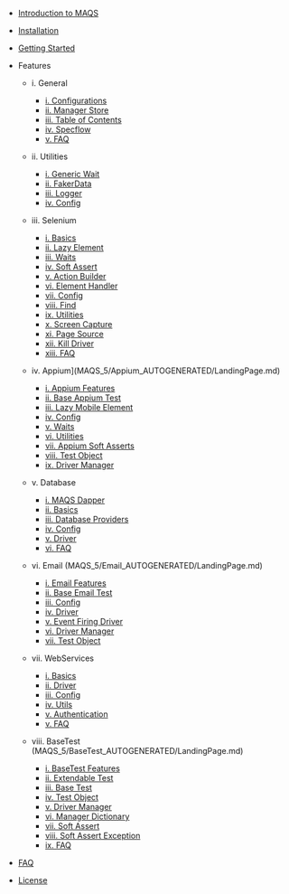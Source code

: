 - [Introduction to MAQS ](MAQS_5/Introduction.md)


- [Installation](MAQS_5/EnterpriseInstallation.md)
- [Getting Started](MAQS_5/Getting-Started.md)

- Features

	- i. General
		- [i. Configurations](MAQS_5/EnterpriseConfiguration.md)
		- [ii. Manager Store](MAQS_5/ManagerStore.md)
		- [iii. Table of Contents](MAQS_5/TableOfContents.md)
		- [iv. Specflow](MAQS_5/Specflow.md)
		- [v. FAQ](MAQS_5/ComingSoon.md)

	- ii. Utilities
		- [i. Generic Wait](MAQS_5/Generic-Waits.md)
		- [ii. FakerData](MAQS_5/FakerData.md)
		- [iii. Logger](MAQS_5/Logger.md)
		- [iv. Config](MAQS_5/Config.md)

	- iii. Selenium
		- [i. Basics](MAQS_5/SeleniumBasics.md)
		- [ii. Lazy Element](MAQS_5/LazyElement.md)
		- [iii. Waits](MAQS_5/Waits.md)
		- [iv. Soft Assert](MAQS_5/Soft-Asserts.md)
		- [v. Action Builder](MAQS_5/Action-Builder.md)
		- [vi. Element Handler](MAQS_5/Element-Handler.md)
		- [vii. Config](MAQS_5/SeleniumConfig.md)
		- [viii. Find](MAQS_5/SeleniumFind.md)
		- [ix. Utilities](MAQS_5/SeleniumUtils.md)
		- [x. Screen Capture](MAQS_5/SeleniumUtils.md?id=CaptureScreenshot)
		- [xi. Page Source](MAQS_5/SeleniumUtils.md?id=SavePageSource)
		- [xii. Kill Driver](MAQS_5/SeleniumUtils.md?id=KillDriver)
		- [xiii. FAQ](MAQS_5/SeleniumFAQ.md)

	- iv. Appium](MAQS_5/Appium_AUTOGENERATED/LandingPage.md)
		- [i. Appium Features](MAQS_5/Appium_AUTOGENERATED/Magenic-Maqs-BaseAppiumTest_Namespace.md)
		- [ii. Base Appium Test](MAQS_5/Appium_AUTOGENERATED/BaseAppiumTest_Class.md)
		- [iii. Lazy Mobile Element](MAQS_5/Appium_AUTOGENERATED/LazyMobileElement_Class.md)
		- [iv. Config](MAQS_5/AppiumConfig.md)
		- [v. Waits](MAQS_5/Appium_AUTOGENERATED/AppiumDriverWaitExtensions_Class.md)
		- [vi. Utilities](MAQS_5/Appium_AUTOGENERATED/AppiumUtilities_Class.md)
		- [vii. Appium Soft Asserts](MAQS_5/Appium_AUTOGENERATED/AppiumSoftAssert_Class.md)
		- [viii. Test Object](MAQS_5/Appium_AUTOGENERATED/AppiumTestObject_Class.md)
		- [ix. Driver Manager](MAQS_5/Appium_AUTOGENERATED/MobileDriverManager_Class.md)
	
	- v. Database
		- [i. MAQS Dapper](MAQS_5/DatabaseIntro.md)
		- [ii. Basics](MAQS_5/DatabaseBaseTest.md)
		- [iii. Database Providers](MAQS_5/DatabaseProviders.md)
		- [iv. Config](MAQS_5/DatabaseSettings.md)
		- [v. Driver](MAQS_5/DatabaseDriver.md)
		- [vi. FAQ](MAQS_5/DatabaseFAQ.md)

	- vi. Email (MAQS_5/Email_AUTOGENERATED/LandingPage.md)
		- [i. Email Features](MAQS_5/Email_AUTOGENERATED/Magenic-Maqs-BaseEmailTest_Namespace.md)
		- [ii. Base Email Test](MAQS_5/Email_AUTOGENERATED/BaseEmailTest_Class.md)
		- [iii. Config](MAQS_5/EmailConfig.md)
		- [iv. Driver](MAQS_5/Email_AUTOGENERATED/EmailDriver_Class.md)
		- [v. Event Firing Driver](MAQS_5/Email_AUTOGENERATED/EventFiringEmailDriver_Class.md)
		- [vi. Driver Manager](MAQS_5/Email_AUTOGENERATED/EmailDriverManager_Class.md)
		- [vii. Test Object](MAQS_5/Email_AUTOGENERATED/EmailTestObject_Class.md)

	- vii. WebServices
		- [i. Basics](MAQS_5/WebServiceBasics.md)
		- [ii. Driver](MAQS_5/WebServiceDriver.md)
		- [iii. Config](MAQS_5/WebServiceConfig.md)
		- [iv. Utils](MAQS_5/WebServiceUtils.md)
		- [v. Authentication](MAQS_5/WebServiceAuth.md)
		- [v. FAQ](MAQS_5/ComingSoon.md)

	- viii. BaseTest
	(MAQS_5/BaseTest_AUTOGENERATED/LandingPage.md)
		- [i. BaseTest Features](MAQS_5/BaseTest_AUTOGENERATED/Magenic-Maqs-BaseTest_Namespace.md)
		- [ii. Extendable Test](MAQS_5/BaseTest_AUTOGENERATED/BaseExtendableTest('T')_Class.md)
		- [iii. Base Test](MAQS_5/BaseTest_AUTOGENERATED/BaseTest_Class.md)
		- [iv. Test Object](MAQS_5/BaseTest_AUTOGENERATED/BaseTestObject_Class.md)
		- [v. Driver Manager](MAQS_5/BaseTest_AUTOGENERATED/DriverManager_Class.md)
		- [vi. Manager Dictionary](MAQS_5/BaseTest_AUTOGENERATED/ManagerDictionary_Class.md)
		- [vii. Soft Assert](MAQS_5/BaseTest_AUTOGENERATED/SoftAssert_Class.md)
		- [viii. Soft Assert Exception](MAQS_5/BaseTest_AUTOGENERATED/SoftAssertException_Class.md)
		- [ix. FAQ](MAQS_5/ComingSoon.md)

- [FAQ](MAQS_5/MAQS-FAQ.md)
- [License](MAQS_5/License.md)
